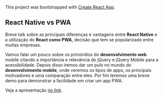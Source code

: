 This project was bootstrapped with [Create React App](https://github.com/facebook/create-react-app).

## React Native vs PWA

Breve talk sobre as principais diferenças e vantagens entre **React Native** e a utilização do **React como PWA**, decisão que tem se popularizado entre muitas empresas.

Vamos falar um pouco sobre os primórdios do **desenvolvimento web** mobile citando a importância e relevância do jQuery e jQuery Mobile para a acessibilidade. Depois disso iremos dar um pulo no mundo do **desenvolvimento mobile**, onde veremos os tipos de apps, os principais motivadores e uma comparação entre eles. Por fim teremos uma breve demo para demonstrar a facilidade em criar um app PWA.

Veja a apresentação [no link](https://marco-souza.github.io/react-native-vs-pwa/).
